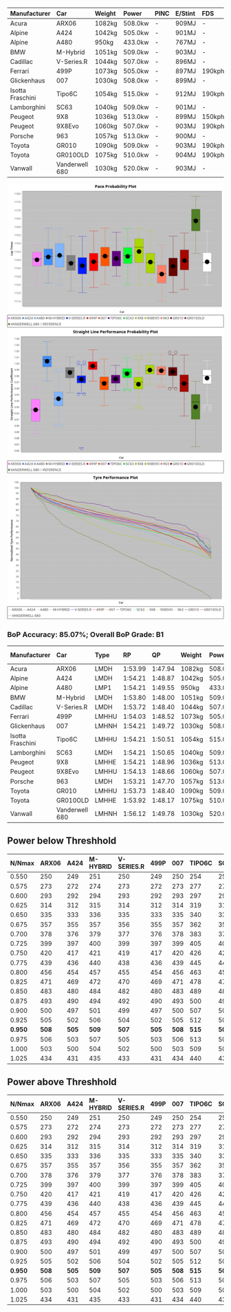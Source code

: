 | Manufacturer     | Car            | Weight | Power   | PINC    | E/Stint | FDS     |
|:-|:-|:-|:-|:-|:-|:-|
| Acura            | ARX06          | 1082kg | 508.0kw |    -    | 909MJ   |    -    |
| Alpine           | A424           | 1042kg | 505.0kw |    -    | 901MJ   |    -    |
| Alpine           | A480           | 950kg  | 433.0kw |    -    | 767MJ   |    -    |
| BMW              | M-Hybrid       | 1051kg | 509.0kw |    -    | 903MJ   |    -    |
| Cadillac         | V-Series.R     | 1044kg | 507.0kw |    -    | 896MJ   |    -    |
| Ferrari          | 499P           | 1073kg | 505.0kw |    -    | 897MJ   | 190kph  |
| Glickenhaus      | 007            | 1030kg | 508.0kw |    -    | 899MJ   |    -    |
| Isotta Fraschini | Tipo6C         | 1054kg | 515.0kw |    -    | 912MJ   | 190kph  |
| Lamborghini      | SC63           | 1040kg | 509.0kw |    -    | 901MJ   |    -    |
| Peugeot          | 9X8            | 1036kg | 513.0kw |    -    | 899MJ   | 150kph  |
| Peugeot          | 9X8Evo         | 1060kg | 507.0kw |    -    | 903MJ   | 190kph  |
| Porsche          | 963            | 1057kg | 513.0kw |    -    | 900MJ   |    -    |
| Toyota           | GR010          | 1090kg | 509.0kw |    -    | 903MJ   | 190kph  |
| Toyota           | GR010OLD       | 1075kg | 510.0kw |    -    | 904MJ   | 190kph  |
| Vanwall          | Vanderwell 680 | 1030kg | 520.0kw |    -    | 903MJ   |    -    |

![PACECHART](./IMG/ACOMETHOD.png)
![STRAIGHTLINEPERFORMANCECHART](./IMG/ACOMETHOD_sp.png)
![TYREPERFORMANCECHART](./IMG/ACOMETHOD_tw.png)

### BoP Accuracy: 85.07%; Overall BoP Grade: B1
| Manufacturer     | Car            | Type  | RP      | QP      | Weight | Power¹  | Threshhold | PINC    | Power²   | E/Stint | AVG Vmax  | FDS     | RDLC | L/Stint | BOP-Grade | Model Accuracy | Model Points | Match%  | SimDiff |
|:-|:-|:-|:-|:-|:-|:-|:-|:-|:-|:-|:-|:-|:-|:-|:-|:-|:-|:-|:-|
| Acura            | ARX06          | LMDH  | 1:53.99 | 1:47.94 | 1082kg | 508.0kw | 210.0kph   |    -    | 508.00kw |  909MJ  | 278.04kph |    -    | 0.99 | 35      | +D1       | 100.00%        | 995          | 68.85%  | #       |
| Alpine           | A424           | LMDH  | 1:54.21 | 1:48.87 | 1042kg | 505.0kw | 210.0kph   |    -    | 505.00kw |  901MJ  | 291.24kph |    -    | 1.01 | 35      | +B1       | 86.43%         | 618          | 89.71%  | #       |
| Alpine           | A480           | LMP1  | 1:54.21 | 1:49.55 |  950kg | 433.0kw | 210.0kph   |    -    | 433.00kw |  767MJ  | 280.80kph |    -    | 0.98 | 32      | ~A1       | 68.63%         | 967          | 100.00% | ±6.53s  |
| BMW              | M-Hybrid       | LMDH  | 1:53.80 | 1:48.00 | 1051kg | 509.0kw | 210.0kph   |    -    | 509.00kw |  903MJ  | 288.48kph |    -    | 1.01 | 35      | -B1       | 93.77%         | 1672         | 87.63%  | #       |
| Cadillac         | V-Series.R     | LMDH  | 1:53.72 | 1:48.40 | 1044kg | 507.0kw | 210.0kph   |    -    | 507.00kw |  896MJ  | 285.93kph |    -    | 1.02 | 35      | -A2       | 83.12%         | 1921         | 90.44%  | ±0.33s  |
| Ferrari          | 499P           | LMHHU | 1:54.03 | 1:48.52 | 1073kg | 505.0kw | 210.0kph   |    -    | 505.00kw |  897MJ  | 288.33kph | 190kph  | 1.02 | 35      | ~A1       | 69.49%         | 1950         | 100.00% | ±0.42s  |
| Glickenhaus      | 007            | LMHNH | 1:54.21 | 1:49.72 | 1030kg | 508.0kw | 210.0kph   |    -    | 508.00kw |  899MJ  | 286.89kph |    -    | 0.96 | 35      | ~A1       | 89.50%         | 1518         | 100.00% | #       |
| Isotta Fraschini | Tipo6C         | LMHHU | 1:54.21 | 1:50.51 | 1054kg | 515.0kw | 210.0kph   |    -    | 515.00kw |  912MJ  | 287.48kph | 190kph  | 1.05 | 35      | +C2       | 73.56%         | 64           | 73.41%  | #       |
| Lamborghini      | SC63           | LMDH  | 1:54.21 | 1:50.65 | 1040kg | 509.0kw | 210.0kph   |    -    | 509.00kw |  901MJ  | 288.64kph |    -    | 1.04 | 35      | +B1       | 95.82%         | 459          | 88.91%  | #       |
| Peugeot          | 9X8            | LMHHE | 1:54.21 | 1:48.96 | 1036kg | 513.0kw | 210.0kph   |    -    | 513.00kw |  899MJ  | 286.35kph | 150kph  | 1.03 | 35      | ~A1       | 88.75%         | 2383         | 100.00% | ±0.42s  |
| Peugeot          | 9X8Evo         | LMHHU | 1:54.13 | 1:48.66 | 1060kg | 507.0kw | 210.0kph   |    -    | 507.00kw |  903MJ  | 288.46kph | 190kph  | 1.00 | 35      | ~A1       | 66.97%         | 221          | 100.00% | #       |
| Porsche          | 963            | LMDH  | 1:53.21 | 1:47.70 | 1057kg | 513.0kw | 210.0kph   |    -    | 513.00kw |  900MJ  | 288.68kph |    -    | 1.00 | 34      | -D2       | 81.02%         | 5243         | 64.25%  | ±0.01s  |
| Toyota           | GR010          | LMHHU | 1:53.73 | 1:48.40 | 1090kg | 509.0kw | 210.0kph   |    -    | 509.00kw |  903MJ  | 286.32kph | 190kph  | 1.00 | 35      | ~A1       | 73.70%         | 2701         | 96.41%  | ±0.33s  |
| Toyota           | GR010OLD       | LMHHE | 1:53.92 | 1:48.17 | 1075kg | 510.0kw | 210.0kph   |    -    | 510.00kw |  904MJ  | 284.82kph | 190kph  | 1.02 | 35      | -A2       | 99.03%         | 1536         | 92.51%  | ±0.38s  |
| Vanwall          | Vanderwell 680 | LMHNH | 1:56.12 | 1:49.78 | 1030kg | 520.0kw | 210.0kph   |    -    | 520.00kw |  903MJ  | 282.41kph |    -    | 1.02 | 34      | +Ω1       | 97.01%         | 649          | 23.99%  | ±0.12s  |

## Power below Threshhold
| N/Nmax    | ARX06   | A424    | M-HYBRID | V-SERIES.R | 499P    | 007     | TIPO6C  | SC63    | 9X8     | 9X8EVO  | 963     | GR010   | GR010OLD | VANDERWELL 680 | ​     | RPM      | A480    |
|:-|:-|:-|:-|:-|:-|:-|:-|:-|:-|:-|:-|:-|:-|:-|:-|:-|:-|
|  0.550    |  250    |  249    |  251     |  250       |  249    |  250    |  254    |  251    |  253    |  250    |  253    |  251    |  251     |  256           |  ​    |   --     |   -     |
|  0.575    |  273    |  272    |  274     |  273       |  272    |  273    |  277    |  274    |  276    |  273    |  276    |  274    |  274     |  279           |  ​    |   --     |   -     |
|  0.600    |  293    |  292    |  294     |  293       |  292    |  293    |  297    |  294    |  296    |  293    |  296    |  294    |  295     |  300           |  ​    |   --     |   -     |
|  0.625    |  314    |  312    |  315     |  314       |  312    |  314    |  319    |  315    |  317    |  314    |  317    |  315    |  316     |  322           |  ​    |   --     |   -     |
|  0.650    |  335    |  333    |  336     |  335       |  333    |  335    |  340    |  336    |  338    |  335    |  338    |  336    |  337     |  343           |  ​    |   --     |   -     |
|  0.675    |  357    |  355    |  357     |  356       |  355    |  357    |  362    |  357    |  360    |  356    |  360    |  357    |  358     |  365           |  ​    |   --     |   -     |
|  0.700    |  378    |  376    |  379     |  377       |  376    |  378    |  383    |  379    |  382    |  377    |  382    |  379    |  380     |  387           |  ​    |   --     |   -     |
|  0.725    |  399    |  397    |  400     |  399       |  397    |  399    |  405    |  400    |  403    |  399    |  403    |  400    |  401     |  409           |  ​    |   --     |   -     |
|  0.750    |  420    |  417    |  421     |  419       |  417    |  420    |  426    |  421    |  424    |  419    |  424    |  421    |  422     |  430           |  ​    |   --     |   -     |
|  0.775    |  439    |  436    |  440     |  438       |  436    |  439    |  445    |  440    |  443    |  438    |  443    |  440    |  441     |  449           |  ​    |  5000    |  254    |
|  0.800    |  456    |  454    |  457     |  455       |  454    |  456    |  463    |  457    |  461    |  455    |  461    |  457    |  458     |  467           |  ​    |  5500    |  300    |
|  0.825    |  471    |  469    |  472     |  470       |  469    |  471    |  478    |  472    |  476    |  470    |  476    |  472    |  473     |  482           |  ​    |  6000    |  335    |
|  0.850    |  483    |  480    |  484     |  482       |  480    |  483    |  489    |  484    |  487    |  482    |  487    |  484    |  485     |  494           |  ​    |  6500    |  379    |
|  0.875    |  493    |  490    |  494     |  492       |  490    |  493    |  500    |  494    |  498    |  492    |  498    |  494    |  495     |  505           |  ​    |  7000    |  423    |
|  0.900    |  500    |  497    |  501     |  499       |  497    |  500    |  507    |  501    |  505    |  499    |  505    |  501    |  502     |  512           |  ​    |  7500    |  434    |
|  0.925    |  505    |  502    |  506     |  504       |  502    |  505    |  512    |  506    |  510    |  504    |  510    |  506    |  507     |  517           |  ​    |  8000    |  430    |
| **0.950** | **508** | **505** | **509**  | **507**    | **505** | **508** | **515** | **509** | **513** | **507** | **513** | **509** | **510**  | **520**        | **​** | **8500** | **433** |
|  0.975    |  506    |  503    |  507     |  505       |  503    |  506    |  513    |  507    |  511    |  505    |  511    |  507    |  508     |  518           |  ​    |  9000    |  217    |
|  1.000    |  503    |  500    |  504     |  502       |  500    |  503    |  509    |  504    |  507    |  502    |  507    |  504    |  505     |  514           |  ​    |   --     |   -     |
|  1.025    |  434    |  431    |  435     |  433       |  431    |  434    |  440    |  435    |  438    |  433    |  438    |  435    |  436     |  444           |  ​    |   --     |   -     |

## Power above Threshhold
| N/Nmax    | ARX06   | A424    | M-HYBRID | V-SERIES.R | 499P    | 007     | TIPO6C  | SC63    | 9X8     | 9X8EVO  | 963     | GR010   | GR010OLD | VANDERWELL 680 | ​     | RPM      | A480    |
|:-|:-|:-|:-|:-|:-|:-|:-|:-|:-|:-|:-|:-|:-|:-|:-|:-|:-|
|  0.550    |  250    |  249    |  251     |  250       |  249    |  250    |  254    |  251    |  253    |  250    |  253    |  251    |  251     |  256           |  ​    |   --     |   -     |
|  0.575    |  273    |  272    |  274     |  273       |  272    |  273    |  277    |  274    |  276    |  273    |  276    |  274    |  274     |  279           |  ​    |   --     |   -     |
|  0.600    |  293    |  292    |  294     |  293       |  292    |  293    |  297    |  294    |  296    |  293    |  296    |  294    |  295     |  300           |  ​    |   --     |   -     |
|  0.625    |  314    |  312    |  315     |  314       |  312    |  314    |  319    |  315    |  317    |  314    |  317    |  315    |  316     |  322           |  ​    |   --     |   -     |
|  0.650    |  335    |  333    |  336     |  335       |  333    |  335    |  340    |  336    |  338    |  335    |  338    |  336    |  337     |  343           |  ​    |   --     |   -     |
|  0.675    |  357    |  355    |  357     |  356       |  355    |  357    |  362    |  357    |  360    |  356    |  360    |  357    |  358     |  365           |  ​    |   --     |   -     |
|  0.700    |  378    |  376    |  379     |  377       |  376    |  378    |  383    |  379    |  382    |  377    |  382    |  379    |  380     |  387           |  ​    |   --     |   -     |
|  0.725    |  399    |  397    |  400     |  399       |  397    |  399    |  405    |  400    |  403    |  399    |  403    |  400    |  401     |  409           |  ​    |   --     |   -     |
|  0.750    |  420    |  417    |  421     |  419       |  417    |  420    |  426    |  421    |  424    |  419    |  424    |  421    |  422     |  430           |  ​    |   --     |   -     |
|  0.775    |  439    |  436    |  440     |  438       |  436    |  439    |  445    |  440    |  443    |  438    |  443    |  440    |  441     |  449           |  ​    |  5000    |  254    |
|  0.800    |  456    |  454    |  457     |  455       |  454    |  456    |  463    |  457    |  461    |  455    |  461    |  457    |  458     |  467           |  ​    |  5500    |  300    |
|  0.825    |  471    |  469    |  472     |  470       |  469    |  471    |  478    |  472    |  476    |  470    |  476    |  472    |  473     |  482           |  ​    |  6000    |  335    |
|  0.850    |  483    |  480    |  484     |  482       |  480    |  483    |  489    |  484    |  487    |  482    |  487    |  484    |  485     |  494           |  ​    |  6500    |  379    |
|  0.875    |  493    |  490    |  494     |  492       |  490    |  493    |  500    |  494    |  498    |  492    |  498    |  494    |  495     |  505           |  ​    |  7000    |  423    |
|  0.900    |  500    |  497    |  501     |  499       |  497    |  500    |  507    |  501    |  505    |  499    |  505    |  501    |  502     |  512           |  ​    |  7500    |  434    |
|  0.925    |  505    |  502    |  506     |  504       |  502    |  505    |  512    |  506    |  510    |  504    |  510    |  506    |  507     |  517           |  ​    |  8000    |  430    |
| **0.950** | **508** | **505** | **509**  | **507**    | **505** | **508** | **515** | **509** | **513** | **507** | **513** | **509** | **510**  | **520**        | **​** | **8500** | **433** |
|  0.975    |  506    |  503    |  507     |  505       |  503    |  506    |  513    |  507    |  511    |  505    |  511    |  507    |  508     |  518           |  ​    |  9000    |  217    |
|  1.000    |  503    |  500    |  504     |  502       |  500    |  503    |  509    |  504    |  507    |  502    |  507    |  504    |  505     |  514           |  ​    |   --     |   -     |
|  1.025    |  434    |  431    |  435     |  433       |  431    |  434    |  440    |  435    |  438    |  433    |  438    |  435    |  436     |  444           |  ​    |   --     |   -     |

